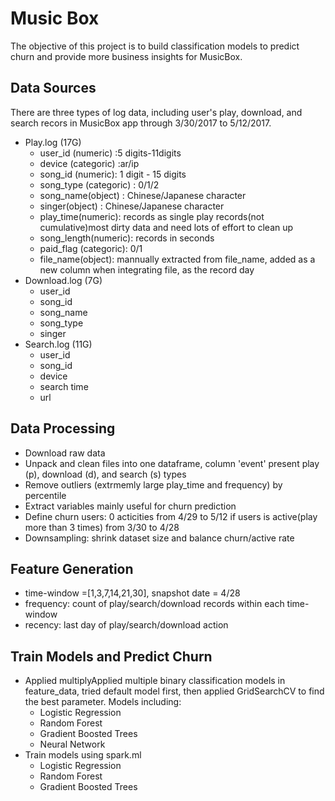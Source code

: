 # Music Box 
The objective of this project is to build classification models to predict churn and provide more business insights for MusicBox.
## Data Sources
There are three types of log data, including user's play, download, and search recors in MusicBox app through 3/30/2017 to 5/12/2017.
- Play.log (17G)
  - user_id (numeric) :5 digits-11digits
  - device (categoric) :ar/ip
  - song_id (numeric): 1 digit - 15 digits
  - song_type (categoric) : 0/1/2
  - song_name(object) : Chinese/Japanese character
  - singer(object) : Chinese/Japanese character
  - play_time(numeric): records as single play records(not cumulative)most dirty data and need lots of effort to clean up
  - song_length(numeric): records in seconds
  - paid_flag (categoric): 0/1
  - file_name(object): mannually extracted from file_name, added as a new column when integrating file, as the record day
- Download.log (7G)
  - user_id
  - song_id
  - song_name
  - song_type
  - singer
- Search.log (11G)
  - user_id
  - song_id
  - device
  - search time
  - url
## Data Processing
- Download raw data
- Unpack and clean files into one dataframe, column 'event' present play (p), download (d), and search (s) types
- Remove outliers (extrmemly large play_time and frequency) by percentile
- Extract variables mainly useful for churn prediction
- Define churn users: 0 acticities from 4/29 to 5/12 if users is active(play more than 3 times) from 3/30 to 4/28
- Downsampling: shrink dataset size and balance churn/active rate
## Feature Generation
- time-window =[1,3,7,14,21,30], snapshot date = 4/28
- frequency: count of play/search/download records within each time-window
- recency: last day of play/search/download action
## Train Models and Predict Churn
- Applied multiplyApplied multiple binary classification models in feature_data, tried default model first, then applied GridSearchCV to find the best parameter. Models including:
  - Logistic Regression
  - Random Forest
  - Gradient Boosted Trees
  - Neural Network
- Train models using spark.ml
  - Logistic Regression
  - Random Forest
  - Gradient Boosted Trees
